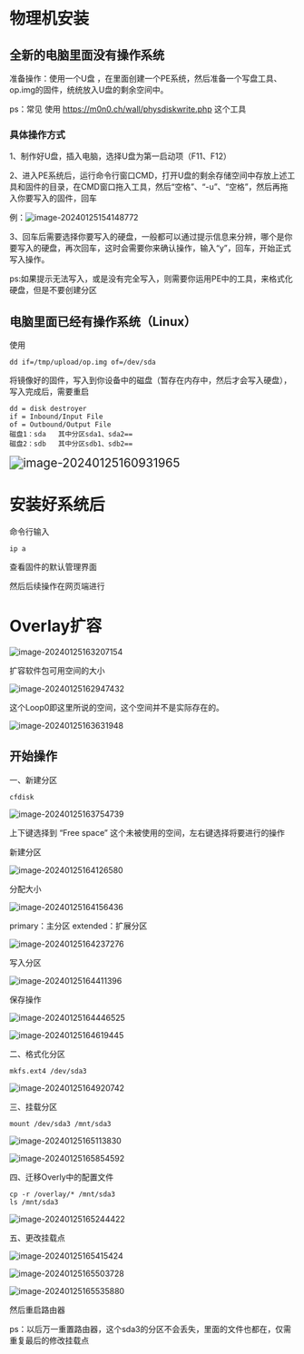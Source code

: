 # 物理机安装

## 全新的电脑里面没有操作系统

准备操作：使用一个U盘 ，在里面创建一个PE系统，然后准备一个写盘工具、op.img的固件，统统放入U盘的剩余空间中。

ps：常见 使用   https://m0n0.ch/wall/physdiskwrite.php    这个工具

### 具体操作方式

1、制作好U盘，插入电脑，选择U盘为第一启动项（F11、F12）

2、进入PE系统后，运行命令行窗口CMD，打开U盘的剩余存储空间中存放上述工具和固件的目录，在CMD窗口拖入工具，然后“空格”、“-u”、“空格”，然后再拖入你要写入的固件，回车

例：![image-20240125154148772](E:\教程文档\OPENWRT\image-20240125154148772.png)

3、回车后需要选择你要写入的硬盘，一般都可以通过提示信息来分辨，哪个是你要写入的硬盘，再次回车，这时会需要你来确认操作，输入“y”，回车，开始正式写入操作。

ps:如果提示无法写入，或是没有完全写入，则需要你运用PE中的工具，来格式化硬盘，但是不要创建分区





## 电脑里面已经有操作系统（Linux）

使用 

```
dd if=/tmp/upload/op.img of=/dev/sda
```

   将镜像好的固件，写入到你设备中的磁盘（暂存在内存中，然后才会写入硬盘），写入完成后，需要重启

	dd = disk destroyer
	if = Inbound/Input File
	of = Outbound/Output File
	磁盘1：sda   其中分区sda1、sda2==
	磁盘2：sdb   其中分区sdb1、sdb2==
<img src="E:\教程文档\OPENWRT\image-20240125160931965.png" alt="image-20240125160931965" style="zoom:150%;" />

# 安装好系统后

命令行输入

```
ip a
```

查看固件的默认管理界面

然后后续操作在网页端进行





# Overlay扩容

![image-20240125163207154](E:\教程文档\OPENWRT\image-20240125163207154.png)

扩容软件包可用空间的大小

![image-20240125162947432](E:\教程文档\OPENWRT\image-20240125162947432.png)

这个Loop0即这里所说的空间，这个空间并不是实际存在的。

![image-20240125163631948](E:\教程文档\OPENWRT\image-20240125163631948.png)

## 开始操作

一、新建分区

```
cfdisk
```

![image-20240125163754739](E:\教程文档\OPENWRT\image-20240125163754739.png)

上下键选择到 “Free space” 这个未被使用的空间，左右键选择将要进行的操作 

新建分区

![image-20240125164126580](E:\教程文档\OPENWRT\image-20240125164126580.png)

分配大小

![image-20240125164156436](E:\教程文档\OPENWRT\image-20240125164156436.png)

primary：主分区       extended：扩展分区

![image-20240125164237276](E:\教程文档\OPENWRT\image-20240125164237276.png)

写入分区

![image-20240125164411396](E:\教程文档\OPENWRT\image-20240125164411396.png)

保存操作

![image-20240125164446525](E:\教程文档\OPENWRT\image-20240125164446525.png)

![image-20240125164619445](E:\教程文档\OPENWRT\image-20240125164619445.png)

二、格式化分区

```
mkfs.ext4 /dev/sda3
```

![image-20240125164920742](E:\教程文档\OPENWRT\image-20240125164920742.png)

三、挂载分区

```
mount /dev/sda3 /mnt/sda3
```

![image-20240125165113830](E:\教程文档\OPENWRT\image-20240125165113830.png)

![image-20240125165854592](E:\教程文档\OPENWRT\image-20240125165854592.png)

四、迁移Overly中的配置文件

```
cp -r /overlay/* /mnt/sda3
ls /mnt/sda3
```

![image-20240125165244422](E:\教程文档\OPENWRT\image-20240125165244422.png)

五、更改挂载点

![image-20240125165415424](E:\教程文档\OPENWRT\image-20240125165415424.png)

![image-20240125165503728](E:\教程文档\OPENWRT\image-20240125165503728.png)

![image-20240125165535880](E:\教程文档\OPENWRT\image-20240125165535880.png)

然后重启路由器

ps：以后万一重置路由器，这个sda3的分区不会丢失，里面的文件也都在，仅需重复最后的修改挂载点